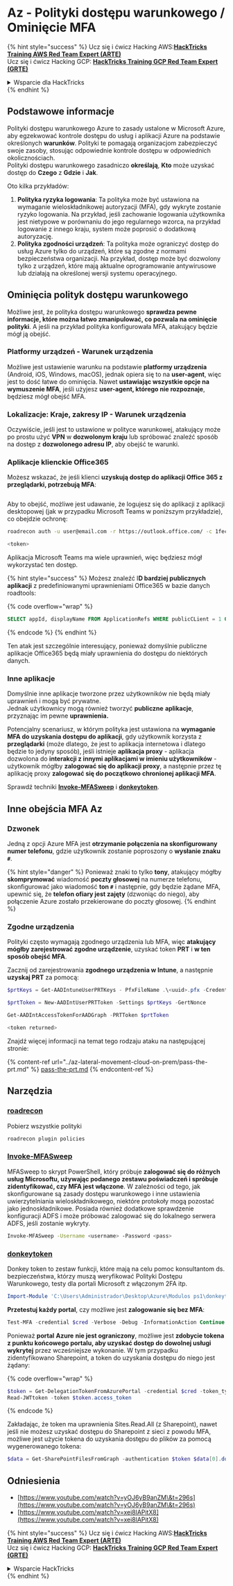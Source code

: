 # Az - Polityki dostępu warunkowego / Ominięcie MFA

{% hint style="success" %}
Ucz się i ćwicz Hacking AWS:<img src="../../../.gitbook/assets/image (1) (1) (1).png" alt="" data-size="line">[**HackTricks Training AWS Red Team Expert (ARTE)**](https://training.hacktricks.xyz/courses/arte)<img src="../../../.gitbook/assets/image (1) (1) (1).png" alt="" data-size="line">\
Ucz się i ćwicz Hacking GCP: <img src="../../../.gitbook/assets/image (2).png" alt="" data-size="line">[**HackTricks Training GCP Red Team Expert (GRTE)**<img src="../../../.gitbook/assets/image (2).png" alt="" data-size="line">](https://training.hacktricks.xyz/courses/grte)

<details>

<summary>Wsparcie dla HackTricks</summary>

* Sprawdź [**plany subskrypcyjne**](https://github.com/sponsors/carlospolop)!
* **Dołącz do** 💬 [**grupy Discord**](https://discord.gg/hRep4RUj7f) lub [**grupy telegramowej**](https://t.me/peass) lub **śledź** nas na **Twitterze** 🐦 [**@hacktricks\_live**](https://twitter.com/hacktricks_live)**.**
* **Podziel się sztuczkami hackingowymi, przesyłając PR-y do** [**HackTricks**](https://github.com/carlospolop/hacktricks) i [**HackTricks Cloud**](https://github.com/carlospolop/hacktricks-cloud) repozytoriów na githubie.

</details>
{% endhint %}

## Podstawowe informacje

Polityki dostępu warunkowego Azure to zasady ustalone w Microsoft Azure, aby egzekwować kontrole dostępu do usług i aplikacji Azure na podstawie określonych **warunków**. Polityki te pomagają organizacjom zabezpieczyć swoje zasoby, stosując odpowiednie kontrole dostępu w odpowiednich okolicznościach.\
Polityki dostępu warunkowego zasadniczo **określają**, **Kto** może uzyskać dostęp do **Czego** z **Gdzie** i **Jak**.

Oto kilka przykładów:

1. **Polityka ryzyka logowania**: Ta polityka może być ustawiona na wymaganie wieloskładnikowej autoryzacji (MFA), gdy wykryte zostanie ryzyko logowania. Na przykład, jeśli zachowanie logowania użytkownika jest nietypowe w porównaniu do jego regularnego wzorca, na przykład logowanie z innego kraju, system może poprosić o dodatkową autoryzację.
2. **Polityka zgodności urządzeń**: Ta polityka może ograniczyć dostęp do usług Azure tylko do urządzeń, które są zgodne z normami bezpieczeństwa organizacji. Na przykład, dostęp może być dozwolony tylko z urządzeń, które mają aktualne oprogramowanie antywirusowe lub działają na określonej wersji systemu operacyjnego.

## Ominięcia polityk dostępu warunkowego

Możliwe jest, że polityka dostępu warunkowego **sprawdza pewne informacje, które można łatwo zmanipulować, co pozwala na ominięcie polityki**. A jeśli na przykład polityka konfigurowała MFA, atakujący będzie mógł ją obejść.

### Platformy urządzeń - Warunek urządzenia

Możliwe jest ustawienie warunku na podstawie **platformy urządzenia** (Android, iOS, Windows, macOS), jednak opiera się to na **user-agent**, więc jest to dość łatwe do ominięcia. Nawet **ustawiając wszystkie opcje na wymuszenie MFA**, jeśli użyjesz **user-agent, którego nie rozpoznaje**, będziesz mógł obejść MFA.

### Lokalizacje: Kraje, zakresy IP - Warunek urządzenia

Oczywiście, jeśli jest to ustawione w polityce warunkowej, atakujący może po prostu użyć **VPN** w **dozwolonym kraju** lub spróbować znaleźć sposób na dostęp z **dozwolonego adresu IP**, aby obejść te warunki.

### Aplikacje klienckie Office365

Możesz wskazać, że jeśli klienci **uzyskują dostęp do aplikacji Office 365 z przeglądarki, potrzebują MFA**:

<figure><img src="../../../.gitbook/assets/image (318).png" alt=""><figcaption></figcaption></figure>

Aby to obejść, możliwe jest udawanie, że logujesz się do aplikacji z aplikacji desktopowej (jak w przypadku Microsoft Teams w poniższym przykładzie), co obejdzie ochronę:
```bash
roadrecon auth -u user@email.com -r https://outlook.office.com/ -c 1fec8e78-bce4-4aaf-ab1b-5451cc387264 --tokrns-stdout

<token>
```
Aplikacja Microsoft Teams ma wiele uprawnień, więc będziesz mógł wykorzystać ten dostęp.

{% hint style="success" %}
Możesz znaleźć I**D bardziej publicznych aplikacji** z predefiniowanymi uprawnieniami Office365 w bazie danych roadtools:

{% code overflow="wrap" %}
```sql
SELECT appId, displayName FROM ApplicationRefs WHERE publicCLient = 1 ORDER BY displayName ASC
```
{% endcode %}
{% endhint %}

Ten atak jest szczególnie interesujący, ponieważ domyślnie publiczne aplikacje Office365 będą miały uprawnienia do dostępu do niektórych danych.

### Inne aplikacje

Domyślnie inne aplikacje tworzone przez użytkowników nie będą miały uprawnień i mogą być prywatne.\
Jednak użytkownicy mogą również tworzyć **publiczne** **aplikacje**, przyznając im pewne **uprawnienia.**

Potencjalny scenariusz, w którym polityka jest ustawiona na **wymaganie MFA do uzyskania dostępu do aplikacji**, gdy użytkownik korzysta z **przeglądarki** (może dlatego, że jest to aplikacja internetowa i dlatego będzie to jedyny sposób), jeśli istnieje **aplikacja proxy** - aplikacja dozwolona do **interakcji z innymi aplikacjami w imieniu użytkowników** - użytkownik mógłby **zalogować się do aplikacji proxy**, a następnie przez tę aplikację proxy **zalogować się do początkowo chronionej aplikacji MFA**.

Sprawdź techniki [**Invoke-MFASweep**](az-conditional-access-policies-mfa-bypass.md#invoke-mfasweep) i [**donkeytoken**](az-conditional-access-policies-mfa-bypass.md#donkeytoken).

## Inne obejścia MFA Az

### Dzwonek

Jedną z opcji Azure MFA jest **otrzymanie połączenia na skonfigurowany numer telefonu**, gdzie użytkownik zostanie poproszony o **wysłanie znaku `#`**.

{% hint style="danger" %}
Ponieważ znaki to tylko **tony**, atakujący mógłby **skomprymować** wiadomość **poczty głosowej** na numerze telefonu, skonfigurować jako wiadomość **ton `#`** i następnie, gdy będzie żądane MFA, upewnić się, że **telefon ofiary jest zajęty** (dzwoniąc do niego), aby połączenie Azure zostało przekierowane do poczty głosowej.
{% endhint %}

### Zgodne urządzenia

Polityki często wymagają zgodnego urządzenia lub MFA, więc **atakujący mógłby zarejestrować zgodne urządzenie**, uzyskać token **PRT** i **w ten sposób obejść MFA**.

Zacznij od zarejestrowania **zgodnego urządzenia w Intune**, a następnie **uzyskaj PRT** za pomocą:
```powershell
$prtKeys = Get-AADIntuneUserPRTKeys - PfxFileName .\<uuid>.pfx -Credentials $credentials

$prtToken = New-AADIntUserPRTToken -Settings $prtKeys -GertNonce

Get-AADIntAccessTokenForAADGraph -PRTToken $prtToken

<token returned>
```
Znajdź więcej informacji na temat tego rodzaju ataku na następującej stronie:

{% content-ref url="../az-lateral-movement-cloud-on-prem/pass-the-prt.md" %}
[pass-the-prt.md](../az-lateral-movement-cloud-on-prem/pass-the-prt.md)
{% endcontent-ref %}

## Narzędzia

### [roadrecon](https://github.com/dirkjanm/ROADtools)

Pobierz wszystkie polityki
```bash
roadrecon plugin policies
```
### [Invoke-MFASweep](https://github.com/dafthack/MFASweep)

MFASweep to skrypt PowerShell, który próbuje **zalogować się do różnych usług Microsoftu, używając podanego zestawu poświadczeń i spróbuje zidentyfikować, czy MFA jest włączone**. W zależności od tego, jak skonfigurowane są zasady dostępu warunkowego i inne ustawienia uwierzytelniania wieloskładnikowego, niektóre protokoły mogą pozostać jako jednoskładnikowe. Posiada również dodatkowe sprawdzenie konfiguracji ADFS i może próbować zalogować się do lokalnego serwera ADFS, jeśli zostanie wykryty.
```bash
Invoke-MFASweep -Username <username> -Password <pass>
```
### [donkeytoken](https://github.com/silverhack/donkeytoken)

Donkey token to zestaw funkcji, które mają na celu pomoc konsultantom ds. bezpieczeństwa, którzy muszą weryfikować Polityki Dostępu Warunkowego, testy dla portali Microsoft z włączonym 2FA itp.
```powershell
Import-Module 'C:\Users\Administrador\Desktop\Azure\Modulos ps1\donkeytoken' -Force
```
**Przetestuj każdy portal**, czy możliwe jest **zalogowanie się bez MFA**:
```powershell
Test-MFA -credential $cred -Verbose -Debug -InformationAction Continue
```
Ponieważ **portal** **Azure** **nie jest ograniczony**, możliwe jest **zdobycie tokena z punktu końcowego portalu, aby uzyskać dostęp do dowolnej usługi wykrytej** przez wcześniejsze wykonanie. W tym przypadku zidentyfikowano Sharepoint, a token do uzyskania dostępu do niego jest żądany:

{% code overflow="wrap" %}
```powershell
$token = Get-DelegationTokenFromAzurePortal -credential $cred -token_type microsoft.graph -extension_type Microsoft_Intune
Read-JWTtoken -token $token.access_token
```
{% endcode %}

Zakładając, że token ma uprawnienia Sites.Read.All (z Sharepoint), nawet jeśli nie możesz uzyskać dostępu do Sharepoint z sieci z powodu MFA, możliwe jest użycie tokena do uzyskania dostępu do plików za pomocą wygenerowanego tokena:
```powershell
$data = Get-SharePointFilesFromGraph -authentication $token $data[0].downloadUrl
```
## Odniesienia

* [https://www.youtube.com/watch?v=yOJ6yB9anZM\&t=296s](https://www.youtube.com/watch?v=yOJ6yB9anZM\&t=296s)
* [https://www.youtube.com/watch?v=xei8lAPitX8](https://www.youtube.com/watch?v=xei8lAPitX8)

{% hint style="success" %}
Ucz się i ćwicz Hacking AWS:<img src="../../../.gitbook/assets/image (1) (1) (1).png" alt="" data-size="line">[**HackTricks Training AWS Red Team Expert (ARTE)**](https://training.hacktricks.xyz/courses/arte)<img src="../../../.gitbook/assets/image (1) (1) (1).png" alt="" data-size="line">\
Ucz się i ćwicz Hacking GCP: <img src="../../../.gitbook/assets/image (2).png" alt="" data-size="line">[**HackTricks Training GCP Red Team Expert (GRTE)**<img src="../../../.gitbook/assets/image (2).png" alt="" data-size="line">](https://training.hacktricks.xyz/courses/grte)

<details>

<summary>Wsparcie HackTricks</summary>

* Sprawdź [**plany subskrypcyjne**](https://github.com/sponsors/carlospolop)!
* **Dołącz do** 💬 [**grupy Discord**](https://discord.gg/hRep4RUj7f) lub [**grupy telegram**](https://t.me/peass) lub **śledź** nas na **Twitterze** 🐦 [**@hacktricks\_live**](https://twitter.com/hacktricks_live)**.**
* **Dziel się trikami hackingowymi, przesyłając PR-y do** [**HackTricks**](https://github.com/carlospolop/hacktricks) i [**HackTricks Cloud**](https://github.com/carlospolop/hacktricks-cloud) repozytoriów github.

</details>
{% endhint %}
